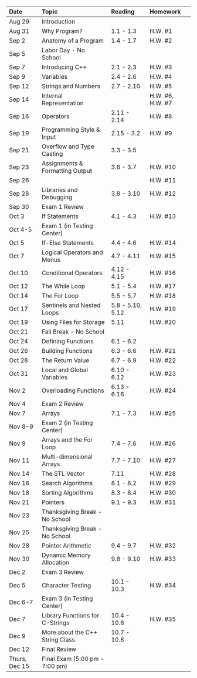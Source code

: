 | Date          | Topic     	                    | Reading	        | Homework  | 
| :---          | :---                              | :---              | :---      |
| Aug 29	    | Introduction		                |                   |           | 
| Aug 31	    | Why Program?	                    | 1.1 - 1.3	        | H.W. #1   | 
| Sep 2 	    | Anatomy of a Program	            | 1.4 - 1.7	        | H.W. #2   | 
| Sep 5	        | Labor Day - No School	 	        |                   |           | 
| Sep 7	        | Introducing C++	                | 2.1 - 2.3	        | H.W. #3   | 
| Sep 9	        | Variables	                        | 2.4 - 2.6	        | H.W. #4   | 
| Sep 12	    | Strings and Numbers	            | 2.7 - 2.10        | H.W. #5   | 
| Sep 14	    | Internal Representation           |                   | H.W. #6, H.W. #7| 
| Sep 16	    | Operators 	                    | 2.11 - 2.14	    | H.W. #8   | 
| Sep 19	    | Programming Style & Input         | 2.15 - 3.2	    | H.W. #9   | 
| Sep 21	    | Overflow and Type Casting         | 3.3 - 3.5	        |           | 
| Sep 23	    | Assignments & Formatting Output   | 3.6 - 3.7      	        | H.W. #10  | 
| Sep 26	    |       	                        |       	        | H.W. #11  | 
| Sep 28	    | Libraries and Debugging	        | 3.8 - 3.10	    | H.W. #12  | 
| Sep 30	    | Exam 1 Review		                |                   |           | 
| Oct 3	        | If Statements	                    | 4.1 - 4.3	        | H.W. #13  | 
| Oct 4-5	    | Exam 1 (in Testing Center)        | 		            |           | 
| Oct 5	        | If-Else Statements	            | 4.4 - 4.6	        | H.W. #14  | 
| Oct 7	        | Logical Operators and Menus	    | 4.7 - 4.11	    | H.W. #15  | 
| Oct 10	    | Conditional Operators	            | 4.12 - 4.15	    | H.W. #16  | 
| Oct 12	    | The While Loop	                | 5.1 - 5.4	        | H.W. #17  | 
| Oct 14	    | The For Loop	                    | 5.5 - 5.7	        | H.W. #18  | 
| Oct 17	    | Sentinels and Nested Loops	    | 5.8 - 5.10, 5.12	| H.W. #19  | 
| Oct 19	    | Using Files for Storage	        | 5.11	            | H.W. #20  | 
| Oct 21	    | Fall Break - No School	 	    |                   |           | 
| Oct 24	    | Defining Functions	            | 6.1 - 6.2	        |           | 
| Oct 26	    | Building Functions	            | 6.3 - 6.6	        | H.W. #21  | 
| Oct 28	    | The Return Value	                | 6.7 - 6.9	        | H.W. #22  | 
| Oct 31	    | Local and Global Variables	    | 6.10 - 6.12	    | H.W. #23  | 
| Nov 2	        | Overloading Functions	            | 6.13 - 6.16	    | H.W. #24  | 
| Nov 4	        | Exam 2 Review		                |                   |           | 
| Nov 7	        | Arrays	                        | 7.1 - 7.3	        | H.W. #25  | 
| Nov 8-9	    | Exam 2 (in Testing Center)	    | 	                |           | 
| Nov 9	        | Arrays and the For Loop	        | 7.4 - 7.6	        | H.W. #26  | 
| Nov 11	    | Multi-dimensional Arrays	        | 7.7 - 7.10	    | H.W. #27  | 
| Nov 14	    | The STL Vector	                | 7.11	            | H.W. #28  | 
| Nov 16	    | Search Algorithms	                | 8.1 - 8.2	        | H.W. #29  | 
| Nov 18	    | Sorting Algorithms	            | 8.3 - 8.4	        | H.W. #30  | 
| Nov 21	    | Pointers	                        | 9.1 - 9.3	        | H.W. #31  | 
| Nov 23	    | Thanksgiving Break - No School    | 		            |           | 
| Nov 25	    | Thanksgiving Break - No School    | 		            |           | 
| Nov 28	    | Pointer Arithmetic	            | 9.4 - 9.7	        | H.W. #32  | 
| Nov 30	    | Dynamic Memory Allocation	        | 9.8 - 9.10	    | H.W. #33  | 
| Dec 2	        | Exam 3 Review		                |                   |           | 
| Dec 5	        | Character Testing	                | 10.1 - 10.3	    | H.W. #34  | 
| Dec 6-7	    | Exam 3 (in Testing Center)	    | 	                |           | 
| Dec 7	        | Library Functions for C-Strings   | 10.4 - 10.6	    | H.W. #35  | 
| Dec 9	        | More about the C++ String Class   | 10.7 - 10.8	    |           | 
| Dec 12	    | Final Review		                |                   |           | 
| Thurs, Dec 15	| Final Exam (5:00 pm - 7:00 pm)	| 	                |           | 